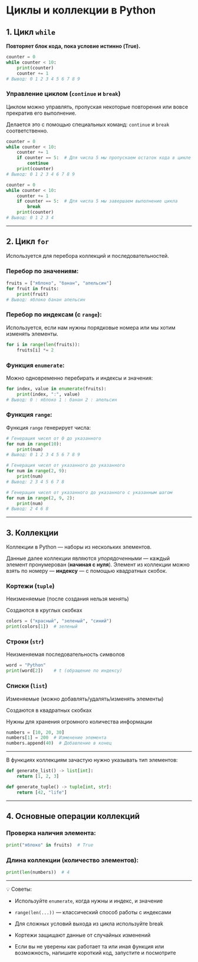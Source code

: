 # Циклы и коллекции в Python

## 1. Цикл `while`

**Повторяет блок кода, пока условие истинно (True).**

```python
counter = 0
while counter < 10:
    print(counter)
    counter += 1
# Вывод: 0 1 2 3 4 5 6 7 8 9
```

### Управление циклом (`continue` и `break`)

Циклом можно управлять, пропуская некоторые повторения или вовсе прекратив его выполнение.

Делается это с помощью специальных команд: `continue` и `break` соответственно.

```python
counter = 0
while counter < 10:
    counter += 1
    if counter == 5:  # Для числа 5 мы пропускаем остаток кода в цикле
        continue
    print(counter)
# Вывод: 0 1 2 3 4 6 7 8 9

counter = 0
while counter < 10:
    counter += 1
    if counter == 5:  # Для числа 5 мы завершаем выполнение цикла
        break
    print(counter)
# Вывод: 0 1 2 3 4
```

---

## 2. Цикл `for`

Используется для перебора коллекций и последовательностей.

### Перебор по значениям:

```python
fruits = ["яблоко", "банан", "апельсин"]
for fruit in fruits:
    print(fruit)
# Вывод: яблоко банан апельсин
```

### Перебор по индексам (с `range`):

Используется, если нам нужны порядковые номера или мы хотим изменять элементы.

```python
for i in range(len(fruits)):
    fruits[i] *= 2
```

### Функция `enumerate`:

Можно одновременно перебирать и индексы и значения:

```python
for index, value in enumerate(fruits):
    print(index, ":", value)
# Вывод: 0 : яблоко 1 : банан 2 : апельсин
```

### Функция `range`:

Функция `range` генерирует числа:

```python
# Генерация чисел от 0 до указанного
for num in range(10):
    print(num)
# Вывод: 0 1 2 3 4 5 6 7 8 9

# Генерация чисел от указанного до указанного
for num in range(2, 9):
    print(num)
# Вывод: 2 3 4 5 6 7 8

# Генерация чисел от указанного до указанного с указанным шагом
for num in range(2, 9, 2):
    print(num)
# Вывод: 2 4 6 8
```

---

## 3. Коллекции

Коллекции в Python — наборы из нескольких элементов.

Данные далее коллекции являются *упорядоченными* — каждый элемент пронумерован (**начиная с нуля**).
Элемент из коллекции можно взять по номеру — **индексу** — с помощью квадратных скобок.

### Кортежи (`tuple`)

Неизменяемые (после создания нельзя менять)

Создаются в круглых скобках

```python
colors = ("красный", "зеленый", "синий")
print(colors[1])  # зеленый
```

### Строки (`str`)

Неизменяемая последовательность символов

```python
word = "Python"
print(word[2])    # t (обращение по индексу)
```

### Списки (`list`)

Изменяемые (можно добавлять/удалять/изменять элементы)

Создаются в квадратных скобках

Нужны для хранения огромного количества информации

```python
numbers = [10, 20, 30]
numbers[1] = 200  # Изменение элемента
numbers.append(40)  # Добавление в конец
```

---

В функциях коллекциям зачастую нужно указывать тип элементов:

```python
def generate_list() -> list[int]:
    return [1, 2, 3]

def generate_tuple() -> tuple[int, str]:
    return [42, "life"]
```

---

## 4. Основные операции коллекций

### Проверка наличия элемента:

```python
print("яблоко" in fruits)  # True
```

### Длина коллекции (количество элементов):

```python
print(len(numbers))  # 4
```

---

💡 Советы:

  * Используйте `enumerate`, когда нужны и индекс, и значение

  * `range(len(...))` — классический способ работы с индексами

  * Для сложных условий выхода из цикла используйте break

  * Кортежи защищают данные от случайных изменений

  * Если вы не уверены как работает та или иная функция или возможность, напишите короткий код, запустите и посмотрите
